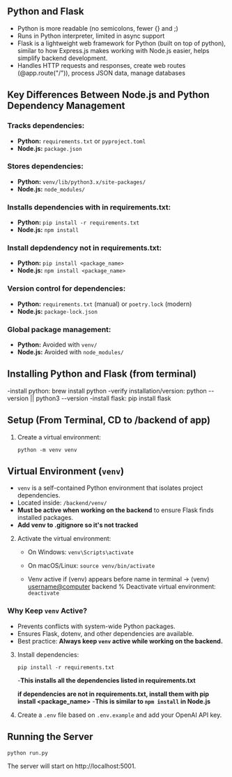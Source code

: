 ## Python and Flask
   - Python is more readable (no semicolons, fewer {} and ;)
   - Runs in Python interpreter, limited in async support
   -  Flask is a lightweight web framework for Python (built on top of python), similar to how Express.js makes working with Node.js easier, helps simplify backend development.
   - Handles HTTP requests and responses, create web routes (@app.route("/")), process JSON data, manage databases

## Key Differences Between Node.js and Python Dependency Management

   ### Tracks dependencies:
   - **Python:** `requirements.txt` or `pyproject.toml`
   - **Node.js:** `package.json`

   ### Stores dependencies:
   - **Python:** `venv/lib/python3.x/site-packages/`
   - **Node.js:** `node_modules/`

   ### Installs dependencies with in requirements.txt:
   - **Python:** `pip install -r requirements.txt`
   - **Node.js:** `npm install`

   ### Install depdendency not in requirements.txt:
   - **Python:** `pip install <package_name>`
   - **Node.js:** `npm install <package_name>`

   ### Version control for dependencies:
   - **Python:** `requirements.txt` (manual) or `poetry.lock` (modern)
   - **Node.js:** `package-lock.json`

   ### Global package management:
   - **Python:** Avoided with `venv/`
   - **Node.js:** Avoided with `node_modules/`

## Installing Python and Flask (from terminal)
   -install python: brew install python
   -verify installation/version: python --version || python3 --version
   -install flask: pip install flask

## Setup (From Terminal, CD to /backend of app)

1. Create a virtual environment:
   ```
   python -m venv venv
   ```
## Virtual Environment (`venv`)
- `venv` is a self-contained Python environment that isolates project dependencies.
- Located inside: `/backend/venv/`
- **Must be active when working on the backend** to ensure Flask finds installed packages.
- **Add venv to .gitignore so it's not tracked**

2. Activate the virtual environment:
   - On Windows: `venv\Scripts\activate`
   - On macOS/Linux: `source venv/bin/activate`

   - Venv active if (venv) appears before name in terminal -> (venv) <username@computer> backend %
   Deactivate virtual environment: `deactivate`

### Why Keep `venv` Active?
- Prevents conflicts with system-wide Python packages.
- Ensures Flask, dotenv, and other dependencies are available.
- Best practice: **Always keep `venv` active while working on the backend.**

3. Install dependencies:
   ```
   pip install -r requirements.txt
   ```
   -**This installs all the dependencies listed in requirements.txt**

   **if dependencies are not in requirements.txt, install them with pip install <package_name>**
   -**This is similar to `npm install` in Node.js**

4. Create a `.env` file based on `.env.example` and add your OpenAI API key.

## Running the Server

```
python run.py
```

The server will start on http://localhost:5001.